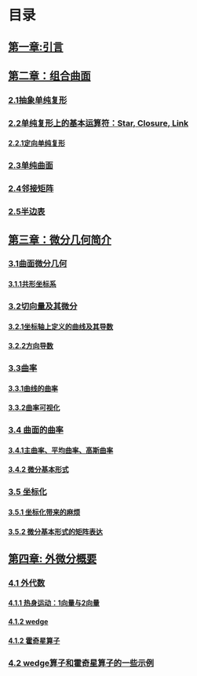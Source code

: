 # 目录

## [第一章:引言](./ch1/ch1.md)

## [第二章：组合曲面](./ch2/ch2.md)

### [2.1抽象单纯复形](./ch2/ch2.1.md)

### [2.2单纯复形上的基本运算符：Star, Closure, Link](./ch2/ch2.2.md)

#### [2.2.1定向单纯复形](./ch2/ch2.2.1.md)

### [2.3单纯曲面](./ch2/ch2.3.md)

### [2.4邻接矩阵](./ch2/ch2.4.md)

### [2.5半边表](./ch2/ch2.5.md)

## <u>第三章：微分几何简介</u>

### [3.1曲面微分几何](./ch3/ch3.1.md)

#### [3.1.1共形坐标系](./ch3/ch3.1.1.md)

### <u>3.2切向量及其微分</u>

#### [3.2.1坐标轴上定义的曲线及其导数](./ch3/ch3.2.1.md)

#### [3.2.2方向导数](./ch3/ch3.2.2.md)

### [3.3曲率](./ch3/ch3.3.md)

#### [3.3.1曲线的曲率](./ch3/ch3.3.1.md)

#### [3.3.2曲率可视化](./ch3/ch3.3.2.md)

### [3.4 曲面的曲率](./ch3/ch3.4.md)

#### [3.4.1主曲率、平均曲率、高斯曲率](./ch3/ch3.4.1.md)

#### [3.4.2 微分基本形式](./ch3/ch3.4.2.md)

### [3.5 坐标化](./ch3/ch3.5.md)

#### [3.5.1 坐标化带来的麻烦](./ch3/ch3.5.1.md)

#### [3.5.2 微分基本形式的矩阵表达](./ch3/ch3.5.2.md)

## [第四章: 外微分概要](./ch4/ch4.md)

### [4.1 外代数](./ch4/ch4.1.md)

#### [4.1.1 热身运动：1向量与2向量](./ch4/ch4.1.1.md)

#### [4.1.2 wedge](./ch4/ch4.1.2.md)

#### [4.1.2 霍奇星算子](./ch4/ch4.1.3.md)

### [4.2 wedge算子和霍奇星算子的一些示例](./ch4/ch4.2.md)
